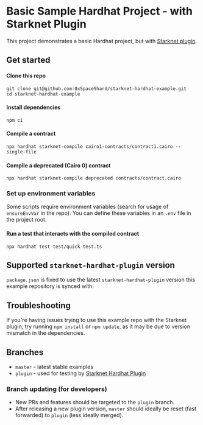 # Basic Sample Hardhat Project - with Starknet Plugin

This project demonstrates a basic Hardhat project, but with [Starknet plugin](https://github.com/0xSpaceShard/starknet-hardhat-plugin).

## Get started

#### Clone this repo

```
git clone git@github.com:0xSpaceShard/starknet-hardhat-example.git
cd starknet-hardhat-example
```

#### Install dependencies

```
npm ci
```

#### Compile a contract

```
npx hardhat starknet-compile cairo1-contracts/contract1.cairo --single-file
```

#### Compile a deprecated (Cairo 0) contract

```
npx hardhat starknet-compile deprecated contracts/contract.cairo
```

### Set up environment variables

Some scripts require environment variables (search for usage of `ensureEnvVar` in the repo). You can define these variables in an `.env` file in the project root.

#### Run a test that interacts with the compiled contract

```
npx hardhat test test/quick-test.ts
```

## Supported `starknet-hardhat-plugin` version

`package.json` is fixed to use the latest `starknet-hardhat-plugin` version this example repository is synced with.

## Troubleshooting

If you're having issues trying to use this example repo with the Starknet plugin, try running `npm install` or `npm update`, as it may be due to version mismatch in the dependencies.

## Branches

-   `master` - latest stable examples
-   `plugin` - used for testing by [Starknet Hardhat Plugin](https://github.com/0xSpaceShard/starknet-hardhat-plugin)

### Branch updating (for developers)

-   New PRs and features should be targeted to the `plugin` branch.
-   After releasing a new plugin version, `master` should ideally be reset (fast forwarded) to `plugin` (less ideally merged).

